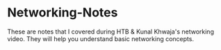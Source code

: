 # Networking-Notes
These are notes that I covered during HTB & Kunal Khwaja's networking video. They will help you understand basic networking concepts.
